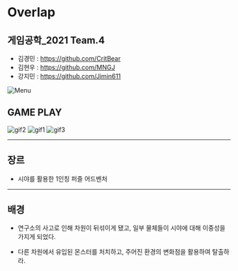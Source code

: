 # Overlap

## 게임공학_2021 Team.4
- 김경민 : https://github.com/CritBear
- 김현우 : https://github.com/MNGJ
- 강지민 : https://github.com/Jimin611

![Menu](https://user-images.githubusercontent.com/30585314/121350090-326fce00-c965-11eb-8327-9a4b08c512a0.PNG)

##  GAME PLAY
![gif2](https://user-images.githubusercontent.com/83454721/121376499-8df98600-c97c-11eb-89d3-50234bd2d895.gif)
![gif1](https://user-images.githubusercontent.com/83454721/121376572-9c47a200-c97c-11eb-9d1e-a226aa61baf3.gif)
![gif3](https://user-images.githubusercontent.com/83454721/121377689-84245280-c97d-11eb-815c-b748b2667fd8.gif)

---
## 장르
- 시야를 활용한 1인칭 퍼즐 어드벤처

---
## 배경
- 연구소의 사고로 인해 차원이 뒤섞이게 됐고,
일부 물체들이 시야에 대해 이중성을 가지게 되었다.

- 다른 차원에서 유입된 몬스터를 처치하고, 
주어진 환경의 변화점을 활용하여 탈출하라.

